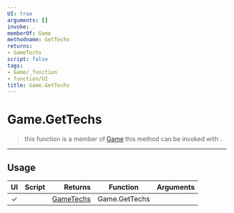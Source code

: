 ```yaml
---
UI: true
arguments: []
invoke: .
memberOf: Game
methodname: GetTechs
returns:
- GameTechs
script: false
tags:
- Game/_function
- function/UI
title: Game.GetTechs
---
```

# Game.GetTechs
> this function is a member of [Game](civ-6/lua/Game.md)
> this method can be invoked with `.`
-----
## Usage
|  UI | Script | Returns | Function | Arguments |
|:---:|:------:|-------:|:--------:|:---------|
|✓| |[GameTechs](civ-6/lua/GameTechs.md)|Game.GetTechs||
